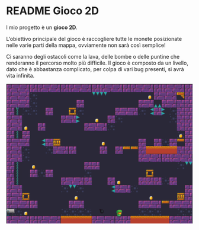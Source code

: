 # README Gioco 2D

l mio progetto è un **gioco 2D**. 

L’obiettivo principale del gioco è raccogliere tutte le monete posizionate nelle varie parti della mappa, ovviamente non sarà così semplice!

Ci saranno degli ostacoli come la lava, delle bombe o delle puntine che renderanno il percorso molto più difficile. Il gioco è composto da un livello, dato che è abbastanza complicato, per colpa di vari bug presenti, si avrà vita infinita. 



![img1-doc](/img/img1-doc.png)
